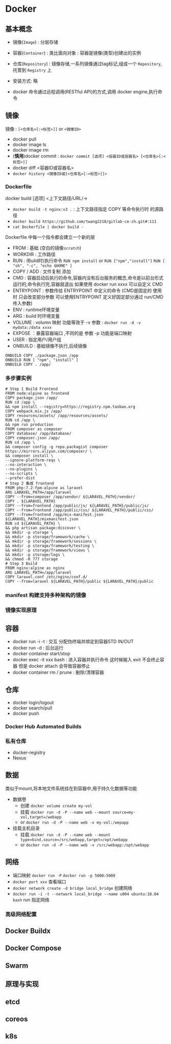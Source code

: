 # Docker

## 基本概念

* 镜像(`Image`) : 分层存储
* 容器(`Container`) : 类比面向对象 : 容器是镜像(类型)创建出的实例
* 仓库(`Repository`) : 镜像存储,一系列镜像通过tag标记,组成一个 `Repository`,托管到 `Registry` 上

* 安装方式: 略
* docker 命令通过远程调用(RESTful API)的方式,调用 docker engine,执行命令

## 镜像

镜像 : `[<仓库名>[:<标签>]]` or `<镜像ID>`

* docker pull
* docker image ls
* docker image rm
* (__慎用__)docker commit : `docker commit [选项] <容器ID或容器名> [<仓库名>[:<标签>]]` 
* docker diff <容器ID或容器名>
* `docker history <镜像ID或[<仓库名>[:<标签>]]>`

### Dockerfile

docker build [选项] <上下文路径/URL/->
* `docker build -t nginx:v3 .` : 上下文路径指定 COPY 等命令执行时 的源路径
* `docker build https://github.com/twang2218/gitlab-ce-zh.git#:111`
* `cat Dockerfile | docker build -`

Dockerfile 中每一个指令都会建立一个新的层

* FROM : 基础 (空白的镜像`scratch`)
* WORKDIR : 工作路径
* RUN : (Build时)执行命令 `RUN npm install` or `RUN ["npm","install"]` `RUN [ "sh", "-c", "echo $HOME" ]`
* COPY / ADD : 文件复制 添加
* CMD : 容器启动后执行的命令,容器内没有后台服务的概念,命令是以前台形式运行的,命令执行完,容器就退出 如果使用 docker run xxxx 可以自定义 CMD
* ENTRYPOINT : 参数传给 ENTRYPOINT 中定义的命令 (CMD是固定的 使用时 只会改变部分参数 可以使用ENTRYPOINT 定义好固定部分通过 run/CMD 传入参数)
* ENV : runtime环境变量
* ARG : build 时环境变量
* VOLUME : volumn 映射 功能等效于 -v 参数 : `docker run -d -v mydata:/data xxxx`
* EXPOSE ：暴露容器端口 ,不同的是 参数 -p 功能是端口映射
* USER : 指定用户/用户组
* ONBUILD : 基础镜像不执行,后续镜像
```shell
ONBUILD COPY ./package.json /app
ONBUILD RUN [ "npm", "install" ]
ONBUILD COPY . /app/
```

### 多步骤实例

```shell
# Step 1 Build Frontend
FROM node:alpine as frontend
COPY package.json /app/
RUN cd /app \
&& npm install --registry=https://registry.npm.taobao.org
COPY webpack.mix.js /app/
COPY resources/assets/ /app/resources/assets/
RUN cd /app \
&& npm run production
FROM composer as composer
COPY database/ /app/database/
COPY composer.json /app/
RUN cd /app \
&& composer config -g repo.packagist composer https://mirrors.aliyun.com/composer/ \
&& composer install \
--ignore-platform-reqs \
--no-interaction \
--no-plugins \
--no-scripts \
--prefer-dist
# Step 2 集成 frontend
FROM php:7.2-fpm-alpine as laravel
ARG LARAVEL_PATH=/app/laravel
COPY --from=composer /app/vendor/ ${LARAVEL_PATH}/vendor/
COPY . ${LARAVEL_PATH}
COPY --from=frontend /app/public/js/ ${LARAVEL_PATH}/public/js/
COPY --from=frontend /app/public/css/ ${LARAVEL_PATH}/public/css/
COPY --from=frontend /app/mix-manifest.json ${LARAVEL_PATH}/mixmanifest.json
RUN cd ${LARAVEL_PATH} \
&& php artisan package:discover \
&& mkdir -p storage \
&& mkdir -p storage/framework/cache \
&& mkdir -p storage/framework/sessions \
&& mkdir -p storage/framework/testing \
&& mkdir -p storage/framework/views \
&& mkdir -p storage/logs \
&& chmod -R 777 storage
# Step 3 Build
FROM nginx:alpine as nginx
ARG LARAVEL_PATH=/app/laravel
COPY laravel.conf /etc/nginx/conf.d/
COPY --from=laravel ${LARAVEL_PATH}/public ${LARAVEL_PATH}/public
```

### manifest 构建支持多种架构的镜像

### 镜像实现原理

## 容器

* docker run -i -t : 交互 分配伪终端并绑定到容器STD IN/OUT
* docker run -d : 后台运行
* docker container start/stop
* docker exec -it xxx bash : 进入容器并执行命令 这时候输入 exit 不会终止容器 但是 docker attach 会导致容器停止 
* docker container rm / prune : 删除/清理容器

## 仓库

* docker login/logout
* docker search/pull
* docker push

### Docker Hub Automated Builds

### 私有仓库 

* docker-registry
* Nexus

## 数据

类似于mount,将本地文件系统挂在到容器中,用于持久化数据等功能

* 数据卷 
  * 创建 `docker volume create my-vol`
  * 挂载 `docker run -d -P --name web --mount source=my-vol,target=/webapp`
  * or `docker run -d -P --name web -v my-vol:/wepapp`
* 挂载主机目录
  * 挂载 `docker run -d -P --name web --mount type=bind,source=/src/webapp,target=/opt/webapp`
  * or `docker run -d -P --name web -v /src/webapp:/opt/webapp`

## 网络

* 端口映射 `docker run -P` `docker run -p 5000:5000`
* `docker port xxx` 查看端口
* `docker network create -d bridge local_bridge` 创建网络
* `docker run -i -t --network local_bridge --name u004 ubuntu:18.04 bash` run 指定网络

### 高级网络配置

## Docker Buildx

## Docker Compose

## Swarm

## 原理与实现

## etcd

## coreos

## k8s